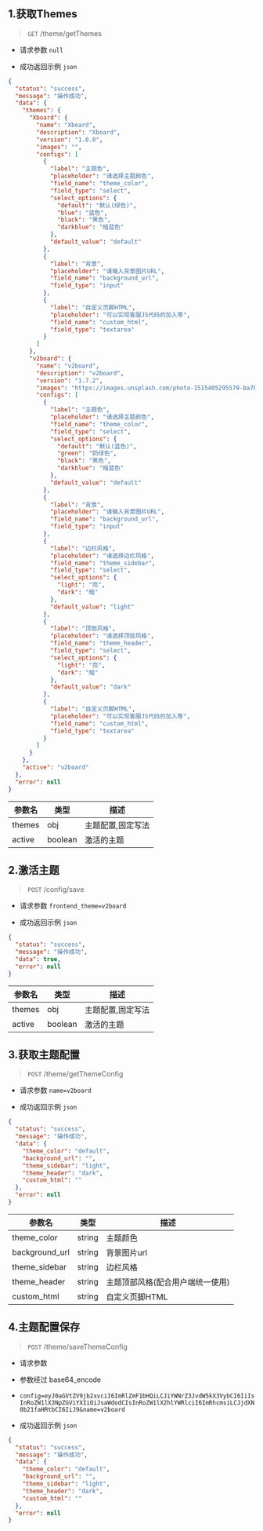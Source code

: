 ## 1.获取Themes

> `GET` /theme/getThemes

- 请求参数
  `null`

- 成功返回示例 `json`

```json
{
  "status": "success",
  "message": "操作成功",
  "data": {
    "themes": {
      "Xboard": {
        "name": "Xboard",
        "description": "Xboard",
        "version": "1.0.0",
        "images": "",
        "configs": [
          {
            "label": "主题色",
            "placeholder": "请选择主题颜色",
            "field_name": "theme_color",
            "field_type": "select",
            "select_options": {
              "default": "默认(绿色)",
              "blue": "蓝色",
              "black": "黑色",
              "darkblue": "暗蓝色"
            },
            "default_value": "default"
          },
          {
            "label": "背景",
            "placeholder": "请输入背景图片URL",
            "field_name": "background_url",
            "field_type": "input"
          },
          {
            "label": "自定义页脚HTML",
            "placeholder": "可以实现客服JS代码的加入等",
            "field_name": "custom_html",
            "field_type": "textarea"
          }
        ]
      },
      "v2board": {
        "name": "v2board",
        "description": "v2board",
        "version": "1.7.2",
        "images": "https://images.unsplash.com/photo-1515405295579-ba7b45403062?ixlib=rb-1.2.1&ixid=MnwxMjA3fDB8MHxwaG90by1wYWdlfHx8fGVufDB8fHx8&auto=format&fit=crop&w=2160&q=80",
        "configs": [
          {
            "label": "主题色",
            "placeholder": "请选择主题颜色",
            "field_name": "theme_color",
            "field_type": "select",
            "select_options": {
              "default": "默认(蓝色)",
              "green": "奶绿色",
              "black": "黑色",
              "darkblue": "暗蓝色"
            },
            "default_value": "default"
          },
          {
            "label": "背景",
            "placeholder": "请输入背景图片URL",
            "field_name": "background_url",
            "field_type": "input"
          },
          {
            "label": "边栏风格",
            "placeholder": "请选择边栏风格",
            "field_name": "theme_sidebar",
            "field_type": "select",
            "select_options": {
              "light": "亮",
              "dark": "暗"
            },
            "default_value": "light"
          },
          {
            "label": "顶部风格",
            "placeholder": "请选择顶部风格",
            "field_name": "theme_header",
            "field_type": "select",
            "select_options": {
              "light": "亮",
              "dark": "暗"
            },
            "default_value": "dark"
          },
          {
            "label": "自定义页脚HTML",
            "placeholder": "可以实现客服JS代码的加入等",
            "field_name": "custom_html",
            "field_type": "textarea"
          }
        ]
      }
    },
    "active": "v2board"
  },
  "error": null
}

```

| 参数名  | 类型      | 描述        |
|------|---------|-----------|
| themes | obj     | 主题配置,固定写法 |
| active | boolean | 激活的主题     |


## 2.激活主题
> `POST` /config/save

- 请求参数
  `frontend_theme=v2board`

- 成功返回示例 `json`

```json
{
  "status": "success",
  "message": "操作成功",
  "data": true,
  "error": null
}
```

| 参数名  | 类型      | 描述        |
|------|---------|-----------|
| themes | obj     | 主题配置,固定写法 |
| active | boolean | 激活的主题     |


## 3.获取主题配置
> `POST` /theme/getThemeConfig

- 请求参数
  `name=v2board`

- 成功返回示例 `json`

```json
{
  "status": "success",
  "message": "操作成功",
  "data": {
    "theme_color": "default",
    "background_url": "",
    "theme_sidebar": "light",
    "theme_header": "dark",
    "custom_html": ""
  },
  "error": null
}
```

| 参数名  | 类型      | 描述   |
|------|---------|------|
| theme_color | string  | 主题颜色 |
| background_url | string | 背景图片url |
| theme_sidebar | string | 边栏风格 |
| theme_header | string | 主题顶部风格(配合用户端统一使用) |
| custom_html | string | 自定义页脚HTML |


## 4.主题配置保存
> `POST` /theme/saveThemeConfig

- 请求参数
- 参数经过 base64_encode
- 
  `config=eyJ0aGVtZV9jb2xvciI6ImRlZmF1bHQiLCJiYWNrZ3JvdW5kX3VybCI6IiIsInRoZW1lX3NpZGViYXIiOiJsaWdodCIsInRoZW1lX2hlYWRlciI6ImRhcmsiLCJjdXN0b21faHRtbCI6IiJ9&name=v2board`

- 成功返回示例 `json`

```json
{
  "status": "success",
  "message": "操作成功",
  "data": {
    "theme_color": "default",
    "background_url": "",
    "theme_sidebar": "light",
    "theme_header": "dark",
    "custom_html": ""
  },
  "error": null
}
```

